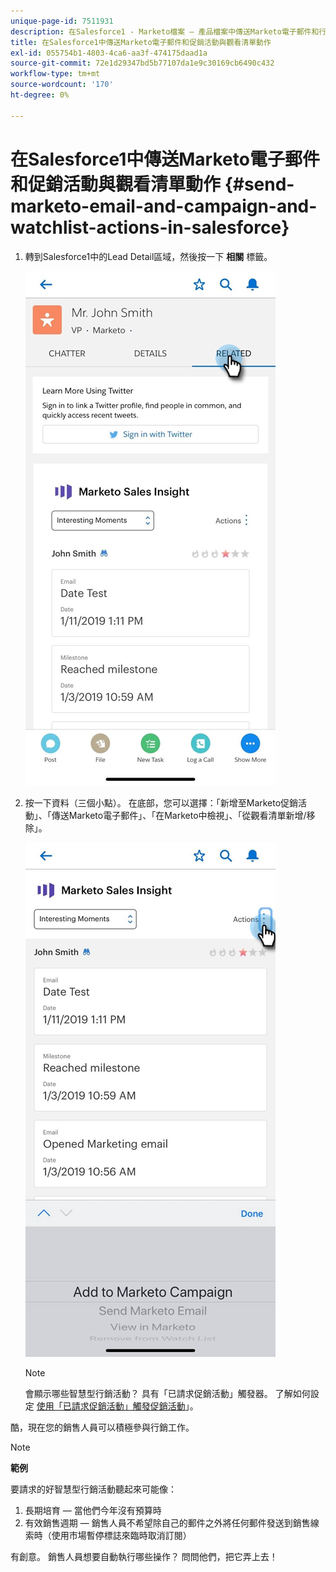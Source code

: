```yaml
---
unique-page-id: 7511931
description: 在Salesforce1 - Marketo檔案 — 產品檔案中傳送Marketo電子郵件和行銷活動與觀看清單動作
title: 在Salesforce1中傳送Marketo電子郵件和促銷活動與觀看清單動作
exl-id: 055754b1-4803-4ca6-aa3f-474175daad1a
source-git-commit: 72e1d29347bd5b77107da1e9c30169cb6490c432
workflow-type: tm+mt
source-wordcount: '170'
ht-degree: 0%

---
```


# 在Salesforce1中傳送Marketo電子郵件和促銷活動與觀看清單動作 {#send-marketo-email-and-campaign-and-watchlist-actions-in-salesforce}

1. 轉到Salesforce1中的Lead Detail區域，然後按一下 **相關** 標籤。

   ![](assets/one-1.png)

1. 按一下資料（三個小點）。 在底部，您可以選擇：「新增至Marketo促銷活動」、「傳送Marketo電子郵件」、「在Marketo中檢視」、「從觀看清單新增/移除」。

   ![](assets/two-1.png)

   >[!NOTE]
   >
   >會顯示哪些智慧型行銷活動？ 具有「已請求促銷活動」觸發器。 了解如何設定 [使用「已請求促銷活動」觸發促銷活動](/help/marketo/product-docs/core-marketo-concepts/smart-campaigns/flow-actions/request-campaign.md)」。

酷，現在您的銷售人員可以積極參與行銷工作。

>[!NOTE]
>
>**範例**
>
>要請求的好智慧型行銷活動聽起來可能像：
>
>1. 長期培育 — 當他們今年沒有預算時
>1. 有效銷售週期 — 銷售人員不希望除自己的郵件之外將任何郵件發送到銷售線索時（使用市場暫停標誌來臨時取消訂閱）
>
>有創意。 銷售人員想要自動執行哪些操作？ 問問他們，把它弄上去！
